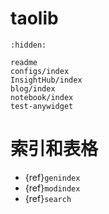 # taolib

```{toctree}
:hidden:

readme
configs/index
InsightHub/index
blog/index
notebook/index
test-anywidget
```

# 索引和表格

* {ref}`genindex`
* {ref}`modindex`
* {ref}`search`